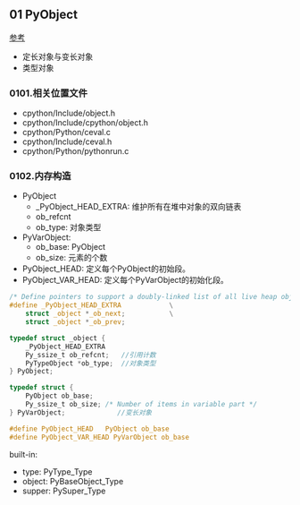 ## 01 PyObject
[参考](https://github.com/zpoint/CPython-Internals/blob/master/Interpreter/pyobject/pyobject_cn.md)
* 定长对象与变长对象
* 类型对象


### 0101.相关位置文件
* cpython/Include/object.h
* cpython/Include/cpython/object.h
* cpython/Python/ceval.c
* cpython/Include/ceval.h
* cpython/Python/pythonrun.c


### 0102.内存构造
* PyObject
    * _PyObject_HEAD_EXTRA: 维护所有在堆中对象的双向链表
    * ob_refcnt
    * ob_type: 对象类型
* PyVarObject: 
    * ob_base: PyObject
    * ob_size: 元素的个数
* PyObject_HEAD: 定义每个PyObject的初始段。
* PyObject_VAR_HEAD: 定义每个PyVarObject的初始化段。

```c
/* Define pointers to support a doubly-linked list of all live heap objects. */
#define _PyObject_HEAD_EXTRA            \
    struct _object *_ob_next;           \
    struct _object *_ob_prev;

typedef struct _object {
    _PyObject_HEAD_EXTRA
    Py_ssize_t ob_refcnt;   //引用计数
    PyTypeObject *ob_type;  //对象类型
} PyObject;

typedef struct {
    PyObject ob_base;
    Py_ssize_t ob_size; /* Number of items in variable part */
} PyVarObject;             //变长对象

#define PyObject_HEAD   PyObject ob_base
#define PyObject_VAR_HEAD PyVarObject ob_base
```

built-in:
* type: PyType_Type
* object: PyBaseObject_Type
* supper: PySuper_Type
